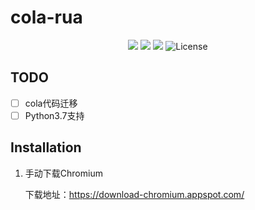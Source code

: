 # cola-rua
<p align="center">
  <a><img src="https://img.shields.io/badge/-Python3.7-yellowgreen"></a>
  <a target="_blank" href="https://github.com/qinxuye/cola"><img src="https://img.shields.io/badge/-Cola-orange"></a>
  <a><img src="https://img.shields.io/badge/Redis-orange.svg"></a>
  <a><img src="https://img.shields.io/badge/license-Apache%202-4EB1BA.svg" alt="License"></a>
</p> 

## TODO
 - [ ] cola代码迁移
 - [ ] Python3.7支持
 
## Installation

1. 手动下载Chromium
   
   下载地址：https://download-chromium.appspot.com/